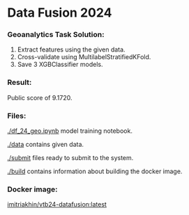 # Data Fusion 2024</h2>

### Geoanalytics Task Solution:
1. Extract features using the given data.
2. Cross-validate using MultilabelStratifiedKFold.
3. Save 3 XGBClassifier models.

### Result:
Public score of 9.1720.

### Files:
[./df_24_geo.ipynb](https://github.com/ivan-mitriakhin/geoanalytics-df24/blob/main/df_24_geo.ipynb) model training notebook.
  
[./data](https://github.com/ivan-mitriakhin/geoanalytics-df24/tree/main/data) contains given data.
  
[./submit](https://github.com/ivan-mitriakhin/geoanalytics-df24/tree/main/submit) files ready to submit to the system.
  
[./build](https://github.com/ivan-mitriakhin/geoanalytics-df24/tree/main/build) contains information about building the docker image.

### Docker image:
[imitriakhin/vtb24-datafusion:latest](https://hub.docker.com/r/imitriakhin/vtb24-datafusion)



